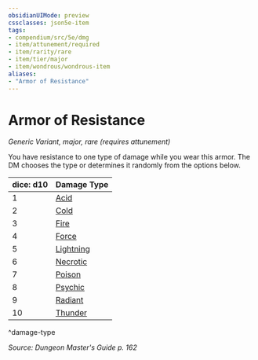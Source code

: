 ```yaml
---
obsidianUIMode: preview
cssclasses: json5e-item
tags:
- compendium/src/5e/dmg
- item/attunement/required
- item/rarity/rare
- item/tier/major
- item/wondrous/wondrous-item
aliases: 
- "Armor of Resistance"
---
```

# Armor of Resistance
*Generic Variant, major, rare (requires attunement)*  


You have resistance to one type of damage while you wear this armor. The DM chooses the type or determines it randomly from the options below.

| dice: d10 | Damage Type |
|-----------|-------------|
| 1 | [Acid](armor-of-acid-resistance.md) |
| 2 | [Cold](armor-of-cold-resistance.md) |
| 3 | [Fire](armor-of-fire-resistance.md) |
| 4 | [Force](armor-of-force-resistance.md) |
| 5 | [Lightning](armor-of-lightning-resistance.md) |
| 6 | [Necrotic](armor-of-necrotic-resistance.md) |
| 7 | [Poison](armor-of-poison-resistance.md) |
| 8 | [Psychic](armor-of-psychic-resistance.md) |
| 9 | [Radiant](armor-of-radiant-resistance.md) |
| 10 | [Thunder](armor-of-thunder-resistance.md) |
^damage-type

*Source: Dungeon Master's Guide p. 162*